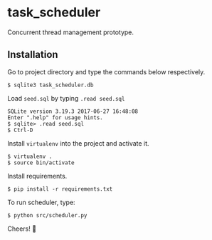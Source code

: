 # task_scheduler

Concurrent thread management prototype.

## Installation

Go to project directory and type the commands below respectively.

```
$ sqlite3 task_scheduler.db
```

Load `seed.sql` by typing `.read seed.sql`
```
SQLite version 3.19.3 2017-06-27 16:48:08
Enter ".help" for usage hints.
$ sqlite> .read seed.sql
$ Ctrl-D
```

Install `virtualenv` into the project and activate it.
```
$ virtualenv .
$ source bin/activate
```

Install requirements.
```
$ pip install -r requirements.txt
```

To run scheduler, type:
```
$ python src/scheduler.py
```

Cheers! :beers: